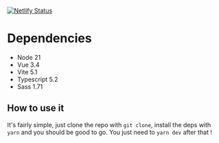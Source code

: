 [![Netlify Status](https://api.netlify.com/api/v1/badges/58881a37-b197-4944-8788-3e308b0e48dc/deploy-status)](https://app.netlify.com/sites/mara-memo/deploys)

# Dependencies
- Node 21
- Vue 3.4
- Vite 5.1
- Typescript 5.2
- Sass 1.71

## How to use it

It's fairly simple, just clone the repo with `git clone`, install the deps with `yarn` and you should be good to go. You just need to `yarn dev` after that !